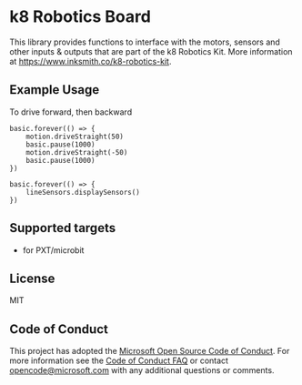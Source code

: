# k8 Robotics Board

This library provides functions to interface with the motors, sensors and other inputs & outputs that are part of the k8 Robotics Kit. More information at https://www.inksmith.co/k8-robotics-kit.  

## Example Usage

To drive forward, then backward
```blocks
basic.forever(() => {
    motion.driveStraight(50)
    basic.pause(1000)
    motion.driveStraight(-50)
    basic.pause(1000)
})
```

```blocks
basic.forever(() => {
    lineSensors.displaySensors()
})
```


## Supported targets

* for PXT/microbit

## License

MIT

## Code of Conduct

This project has adopted the [Microsoft Open Source Code of Conduct](https://opensource.microsoft.com/codeofconduct/). For more information see the [Code of Conduct FAQ](https://opensource.microsoft.com/codeofconduct/faq/) or contact [opencode@microsoft.com](mailto:opencode@microsoft.com) with any additional questions or comments.
